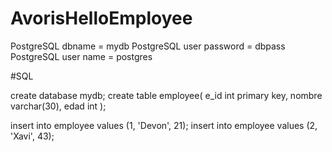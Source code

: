 # AvorisHelloEmployee

PostgreSQL dbname = mydb
PostgreSQL user password = dbpass
PostgreSQL user name = postgres

#SQL

create database mydb;
create table employee(
 e_id int primary key,
 nombre varchar(30),
 edad int
);

insert into employee values (1, 'Devon', 21);
insert into employee values (2, 'Xavi', 43);
